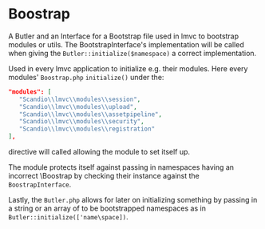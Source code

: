 # Boostrap

A Butler and an Interface for a Bootstrap file used in lmvc to bootstrap modules or utils. The BootstrapInterface's
implementation will be called when giving the `Butler::initialize($namespace)` a correct implementation.

Used in every lmvc application to initialize e.g. their modules. Here every modules' `Boostrap.php` `initialize()` under the:

```json
"modules": [
   "Scandio\\lmvc\\modules\\session",
   "Scandio\\lmvc\\modules\\upload",
   "Scandio\\lmvc\\modules\\assetpipeline",
   "Scandio\\lmvc\\modules\\security",
   "Scandio\\lmvc\\modules\\registration"
],
```

directive will called allowing the module to set itself up.

The module protects itself against passing in namespaces having an incorrect \Boostrap by checking their instance against
the `BoostrapInterface`.

Lastly, the `Butler.php` allows for later on initializing something by passing in a string or an array of to be
bootstrapped namespaces as in `Butler::initialize(['name\space])`.